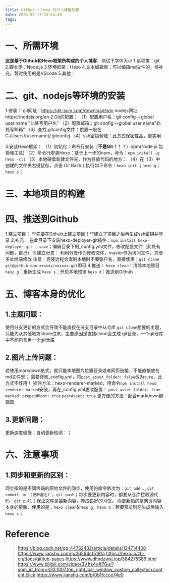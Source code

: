 ```yaml
---
title: Github + Hexo 的个人博客部署
date: 2023-03-17 23:24:49
tags:
---
```

一、所需环境
====

**这是基于Github和Hexo框架所构成的个人博客**，测试下字体大小
1.远程类：git
2.脚本类：Node.js
3.环境框架：Hexo
4.文本编辑器：可以编辑md文件的，待补充，暂时使用的是VScode
5.其他：

二、git、nodejs等环境的安装
====

1.安装：
git网址：https://git-scm.com/download/win
nodejs网址https://nodejs.org/en
2.Git的配置：
（1）配置用户名：git config --global user.name "此处写用户名"
（2）配置邮箱：git config --global user.name"此处写邮箱"
（3）查找.gitconfig文件：位置一般在C:/Users/[username]/.gitconfig
（4）ssh密钥登陆：此方式保密性高，更实用

3.安装Hexo框架：
（1）初始化：命令行安装（**不是Git！！！**）npm(Node.js 包管理工具)
（2）命令行安装Hexo：基于上一步的npm，命令：`npm install -g hexo -cli`
（3）本地硬盘新建文件夹，作为存放代码的地方：
（4）在（3）中创建的文件夹右键鼠标，点击 Git Bash；执行如下命令：`hexo init` ；`hexo g`； `hexo s`；

三、本地项目的构建
=====


四、推送到Github
======

1.建立项目：
**先要在Github上建立项目！**建立了项目之后再生成ssh密钥并登录
2.补充：
在此目录下安装hexo-deployer-git插件：`npm install hexo-deployer-git --save`；编辑目录下的_config.yml文件，修改配置文件（此处有问题，自己）
3.建立分支：
利用分支作为修改文件，master作为访问文件，方便多处终端修改
注意：克隆远程仓库到本地时不要账户名，直接使用：`git clone git@github.com:xxxxxx/xxxxxx.git`即可
4.推送：
`hexo clean`：清除本地项目
`hexo g`：重新生成
`hexo s`：开启本地预览
`hexo d`：推送到Github

五、博客本身的优化
=======

1.主题问题：
---

使用分支更新的方式会导致不能直接在分支目录中从仓库 `git clone`想要的主题，只能先从其他地方clone过来，主要原因是直接clone会生成.git目录，一个git仓库中不能包含另一个git仓库

2.图片上传问题：
---

若使用markdown格式，就只能本地图片位置目录或者网页链接，不能直接放在md文件里；
需要修改_config.yml，将`post_asset_folder: false`改为`ture`，此方式不好用！
插件方法：hexo-renderer-marked，用命令`npm install hexo renderer-marked`安装，再在_config.yml更改配置：
`post_asset_folder: true`
`marked:`
  `prependRoot: true`
  `postAsset: true`
更方便的方法：配合markdown编辑器

3.更新问题：
---

更新速度偏慢；自动更新检测：；

六、注意事项
======

1.同步和更新的区别：
---

同步指的是不同终端的原始文件的同步，使用的命令依次为：`git add .`, `git commit -m '(更新备注)'`，`git push`；每次要更新内容时，都要从仓库拉取源代码：`git pull`；保证文件是最新内容，养成良好的习惯。
而更新指的是网页内容本身的更新，使用的是：`hexo clean`&`hexo g`，`hexo d`；若要预览则在生成后输入`hexo s`；

Reference
=======

>https://blog.csdn.net/qq_44732432/article/details/124714408
>https://www.jianshu.com/p/36564cf5191a
>https://hexo.io/zh-cn/docs/github-pages
>https://www.dhndzwxj.top/584278389.html
>https://www.bilibili.com/video/BV1ts4y1f7Gu/?spm_id_from=333.1007.top_right_bar_window_custom_collection.content.click
>https://www.jianshu.com/p/0b1fccce74e0